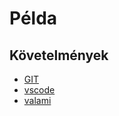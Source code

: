 # Példa

## Követelmények

- [GIT](https://git-scm.com/downloads)
- [vscode](https://code.visualstudio.com/)
- [valami](http://valami)